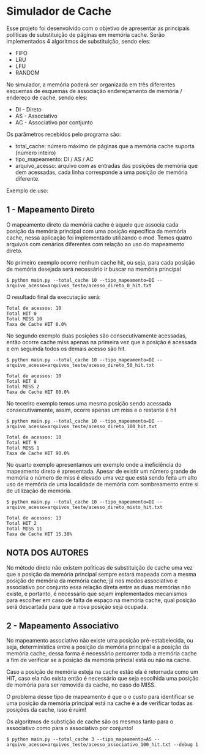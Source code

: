 # Simulador de Cache

Esse projeto foi desenvolvido com o objetivo de apresentar as principais políticas de substituição de páginas em memória cache. Serão implementados 4 algoritmos de substituição, sendo eles:

* FIFO
* LRU
* LFU
* RANDOM

No simulador, a memória poderá ser organizada em três diferentes esquemas de esquemas de associação endereçamento de memória / endereço de cache, sendo eles:

* DI - Direto
* AS - Associativo
* AC - Associativo por contjunto

Os parâmetros recebidos pelo programa são:

* total_cache: número máximo de páginas que a memória cache suporta (número inteiro)
* tipo_mapeamento: DI / AS / AC
* arquivo_acesso: arquivo com as entradas das posições de memória que dem acessadas, cada linha corresponde a uma posição de memória diferente.

Exemplo de uso:

1 - Mapeamento Direto
--

O mapeamento direto da memória cache é aquele que associa cada posição da memória principal com uma posição específica da memória cache, nessa aplicação foi implementado utilizando o mod. Temos quatro arquivos com cenários diferentes com relação ao uso do mapeamento direto.

No primeiro exemplo ocorre nenhum cache hit, ou seja, para cada posição de memória desejada será necessário ir buscar na memória principal

```
$ python main.py --total_cache 10 --tipo_mapeamento=DI --arquivo_acesso=arquivos_teste/acesso_direto_0_hit.txt
```

O resultado final da executação será:

```
Total de acessos: 10
Total HIT 0
Total MISS 10
Taxa de Cache HIT 0.0%
```

No segundo exemplo duas posições são consecutivamente acessadas, então ocorre cache miss apenas na primeira vez que a posição é acessada e em seguinda todos os demais acesso são hit.

```
$ python main.py --total_cache 10 --tipo_mapeamento=DI --arquivo_acesso=arquivos_teste/acesso_direto_50_hit.txt
```

```
Total de acessos: 10
Total HIT 8
Total MISS 2
Taxa de Cache HIT 80.0%
```

No teceriro exemplo temos uma mesma posição sendo acessada consecutivamente, assim, ocorre apenas um miss e o restante é hit

```
$ python main.py --total_cache 10 --tipo_mapeamento=DI --arquivo_acesso=arquivos_teste/acesso_direto_100_hit.txt
```

```
Total de acessos: 10
Total HIT 9
Total MISS 1
Taxa de Cache HIT 90.0%
```

No quarto exemplo apresentamos um exemplo onde a ineficiência do mapeamento direto é apresentada. Apesar de existir um número grande de memória o número de miss é elevado uma vez que está sendo feita um alto uso de memória de uma localidade de memória com sombreamento entre si de utilização de memória.

```
$ python main.py --total_cache 10 --tipo_mapeamento=DI --arquivo_acesso=arquivos_teste/acesso_direto_misto_hit.txt
```


```
Total de acessos: 13
Total HIT 2
Total MISS 11
Taxa de Cache HIT 15.38%
```

NOTA DOS AUTORES
--

No método direto não existem políticas de substituição de cache uma vez que a posição da memória principal sempre estará mapeada com a mesma posição de memória da memória cache, já nos modos associativo e associativo por conjunto essa relação direta entre as duas memórias não existe, e portanto, é necessário que sejam implementados mecanismos para escolher em caso de falta de espaço na memória cache, qual posição será descartada para que a nova posição seja ocupada.

2 - Mapeamento Associativo
--

No mapeamento associativo não existe uma posição pré-estabelecida, ou seja, determinística entre a posição da memória principal e a posição da memória cache, dessa forma é necessário percorrer toda a memória cache a fim de verificar se a posição da memória princial está ou não na cache.

Caso a posição de memória esteja na cache estão ela é retornada como um HIT, caso ela não exista então é necessário que seja escolhida uma posição de memória para ser removida da cache, no caso do MISS.

O problema desse tipo de mapeamento é que o o custo para identificar se uma posição da memória principal está na cache é a de verificar todas as posições da cache, isso é ruim!

Os algoritmos de substição de cache são os mesmos tanto para o associativo como para o associativo por conjunto!

```
$ python main.py --total_cache 3 --tipo_mapeamento=AS --arquivo_acesso=arquivos_teste/acesso_associativo_100_hit.txt --debug 1
```